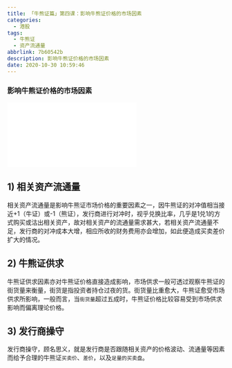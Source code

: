 ```yaml
---
title: 「牛熊证篇」第四课：影响牛熊证价格的市场因素
categories:
  - 港股
tags:
  - 牛熊证
  - 资产流通量
abbrlink: 7b60542b
description: 影响牛熊证价格的市场因素
date: 2020-10-30 10:59:46
---
```


### 影响牛熊证价格的市场因素

<!-- more -->


<div class="bilibili">
  <iframe src="//player.bilibili.com/player.html?aid=970361435&bvid=BV1Ep4y1r7Pj&cid=256492424&page=1" scrolling="no" border="0" frameborder="no" framespacing="0" allowfullscreen="true"> </iframe>
</div>

## 1) **相关资产流通量**
相关资产流通量是影响牛熊证市场价格的重要因素之一，因牛熊证的对冲值相当接近+1（牛证）或-1（熊证），发行商进行对冲时，视乎兑换比率，几乎是1兑1的方式购买或沽出相关资产，故对相关资产的流通量需求甚大，若相关资产流通量不足，发行商的对冲成本大增，相应所收的财务费用亦会增加，如此便造成买卖差价扩大的情况。

## 2) **牛熊证供求**
牛熊证供求因素亦对牛熊证价格直接造成影响，市场供求一般可透过观察牛熊证的街货量来衡量，街货是指投资者持仓过夜的货。街货量比重愈大，牛熊证愈受市场供求所影响，一般而言，当`街货量`超过五成时，牛熊证价格比较容易受到市场供求影响而偏离理论价格。

## 3) **发行商操守**
发行商操守，顾名思义，就是发行商是否跟随相关资产的价格波动、流通量等因素而给予合理的牛熊证`买卖价`、`差价`，以及`足量的买卖盘`。